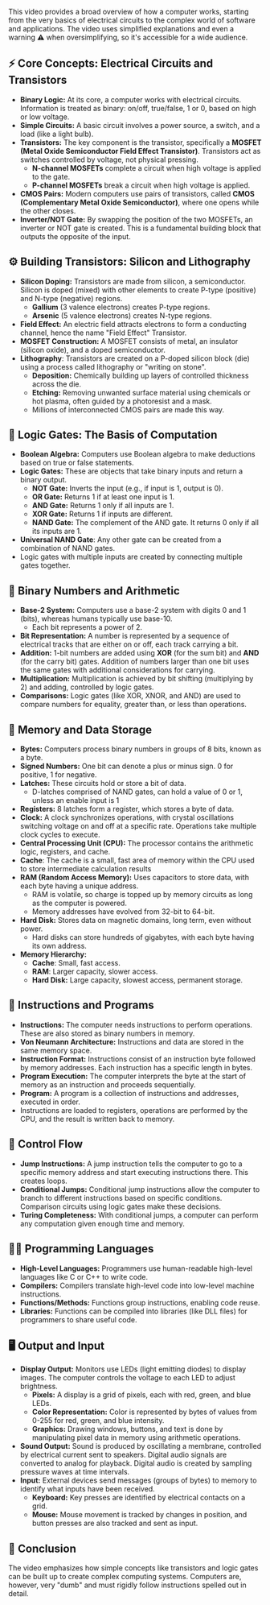 This video provides a broad overview of how a computer works, starting from the very basics of electrical circuits to the complex world of software and applications. The video uses simplified explanations and even a warning ⚠️ when oversimplifying, so it's accessible for a wide audience.

## ⚡️ Core Concepts: Electrical Circuits and Transistors

- **Binary Logic:** At its core, a computer works with electrical circuits. Information is treated as binary: on/off, true/false, 1 or 0, based on high or low voltage.
- **Simple Circuits:** A basic circuit involves a power source, a switch, and a load (like a light bulb).
- **Transistors:** The key component is the transistor, specifically a **MOSFET (Metal Oxide Semiconductor Field Effect Transistor)**. Transistors act as switches controlled by voltage, not physical pressing.
    - **N-channel MOSFETs** complete a circuit when high voltage is applied to the gate.
    - **P-channel MOSFETs** break a circuit when high voltage is applied.
- **CMOS Pairs:** Modern computers use pairs of transistors, called **CMOS (Complementary Metal Oxide Semiconductor)**, where one opens while the other closes.
- **Inverter/NOT Gate:** By swapping the position of the two MOSFETs, an inverter or NOT gate is created. This is a fundamental building block that outputs the opposite of the input.

## ⚙️ Building Transistors: Silicon and Lithography

- **Silicon Doping:** Transistors are made from silicon, a semiconductor. Silicon is doped (mixed) with other elements to create P-type (positive) and N-type (negative) regions.
    - **Gallium** (3 valence electrons) creates P-type regions.
    - **Arsenic** (5 valence electrons) creates N-type regions.
- **Field Effect:** An electric field attracts electrons to form a conducting channel, hence the name "Field Effect" Transistor.
- **MOSFET Construction:** A MOSFET consists of metal, an insulator (silicon oxide), and a doped semiconductor.
- **Lithography**: Transistors are created on a P-doped silicon block (die) using a process called lithography or "writing on stone".
    - **Deposition:** Chemically building up layers of controlled thickness across the die.
    - **Etching:** Removing unwanted surface material using chemicals or hot plasma, often guided by a photoresist and a mask.
    - Millions of interconnected CMOS pairs are made this way.

## 🧮 Logic Gates: The Basis of Computation

- **Boolean Algebra:** Computers use Boolean algebra to make deductions based on true or false statements.
- **Logic Gates:** These are objects that take binary inputs and return a binary output.
    - **NOT Gate:** Inverts the input (e.g., if input is 1, output is 0).
    - **OR Gate:** Returns 1 if at least one input is 1.
    - **AND Gate:** Returns 1 only if all inputs are 1.
    - **XOR Gate:** Returns 1 if inputs are different.
    - **NAND Gate:** The complement of the AND gate. It returns 0 only if all its inputs are 1.
- **Universal NAND Gate**: Any other gate can be created from a combination of NAND gates.
- Logic gates with multiple inputs are created by connecting multiple gates together.

## 🔢 Binary Numbers and Arithmetic

- **Base-2 System:** Computers use a base-2 system with digits 0 and 1 (bits), whereas humans typically use base-10.
    - Each bit represents a power of 2.
- **Bit Representation:** A number is represented by a sequence of electrical tracks that are either on or off, each track carrying a bit.
- **Addition:** 1-bit numbers are added using **XOR** (for the sum bit) and **AND** (for the carry bit) gates. Addition of numbers larger than one bit uses the same gates with additional considerations for carrying.
- **Multiplication:** Multiplication is achieved by bit shifting (multiplying by 2) and adding, controlled by logic gates.
- **Comparisons:** Logic gates (like XOR, XNOR, and AND) are used to compare numbers for equality, greater than, or less than operations.

## 💾 Memory and Data Storage

- **Bytes:** Computers process binary numbers in groups of 8 bits, known as a byte.
- **Signed Numbers:** One bit can denote a plus or minus sign. 0 for positive, 1 for negative.
- **Latches:** These circuits hold or store a bit of data.
    - D-latches comprised of NAND gates, can hold a value of 0 or 1, unless an enable input is 1
- **Registers:** 8 latches form a register, which stores a byte of data.
- **Clock:** A clock synchronizes operations, with crystal oscillations switching voltage on and off at a specific rate. Operations take multiple clock cycles to execute.
- **Central Processing Unit (CPU):** The processor contains the arithmetic logic, registers, and cache.
- **Cache**: The cache is a small, fast area of memory within the CPU used to store intermediate calculation results
- **RAM (Random Access Memory):** Uses capacitors to store data, with each byte having a unique address.
    - RAM is volatile, so charge is topped up by memory circuits as long as the computer is powered.
    - Memory addresses have evolved from 32-bit to 64-bit.
- **Hard Disk:** Stores data on magnetic domains, long term, even without power.
    - Hard disks can store hundreds of gigabytes, with each byte having its own address.
- **Memory Hierarchy:**
    - **Cache**: Small, fast access.
    - **RAM**: Larger capacity, slower access.
    - **Hard Disk:** Large capacity, slowest access, permanent storage.

## 🧮 Instructions and Programs

- **Instructions:** The computer needs instructions to perform operations. These are also stored as binary numbers in memory.
- **Von Neumann Architecture:** Instructions and data are stored in the same memory space.
- **Instruction Format:** Instructions consist of an instruction byte followed by memory addresses. Each instruction has a specific length in bytes.
- **Program Execution:** The computer interprets the byte at the start of memory as an instruction and proceeds sequentially.
- **Program:** A program is a collection of instructions and addresses, executed in order.
- Instructions are loaded to registers, operations are performed by the CPU, and the result is written back to memory.

## 🔄 Control Flow

- **Jump Instructions:** A jump instruction tells the computer to go to a specific memory address and start executing instructions there. This creates loops.
- **Conditional Jumps:** Conditional jump instructions allow the computer to branch to different instructions based on specific conditions. Comparison circuits using logic gates make these decisions.
- **Turing Completeness:** With conditional jumps, a computer can perform any computation given enough time and memory.

## 👩‍💻 Programming Languages

- **High-Level Languages:** Programmers use human-readable high-level languages like C or C++ to write code.
- **Compilers:** Compilers translate high-level code into low-level machine instructions.
- **Functions/Methods:** Functions group instructions, enabling code reuse.
- **Libraries:** Functions can be compiled into libraries (like DLL files) for programmers to share useful code.

## 🖥️ Output and Input

- **Display Output:** Monitors use LEDs (light emitting diodes) to display images. The computer controls the voltage to each LED to adjust brightness.
    - **Pixels:** A display is a grid of pixels, each with red, green, and blue LEDs.
    - **Color Representation:** Color is represented by bytes of values from 0-255 for red, green, and blue intensity.
    - **Graphics:** Drawing windows, buttons, and text is done by manipulating pixel data in memory using arithmetic operations.
- **Sound Output:** Sound is produced by oscillating a membrane, controlled by electrical current sent to speakers. Digital audio signals are converted to analog for playback. Digital audio is created by sampling pressure waves at time intervals.
- **Input:** External devices send messages (groups of bytes) to memory to identify what inputs have been received.
    - **Keyboard:** Key presses are identified by electrical contacts on a grid.
    - **Mouse:** Mouse movement is tracked by changes in position, and button presses are also tracked and sent as input.

## 🎯 Conclusion

The video emphasizes how simple concepts like transistors and logic gates can be built up to create complex computing systems. Computers are, however, very "dumb" and must rigidly follow instructions spelled out in detail.
